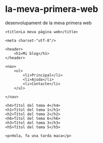 # la-meva-primera-web
desenvolupament de la meva primera web

<!DOCTYPE html>
<html lang="es">

<head>

	<title>La meva pàgina web</title>

	<meta charset-"utf-8"/>

</head>


<body>

	<header>
		<h1>Mi blog</h1>
	</header>

	<nav>
		<ul> 	
			<li>Principal</li>
			<li>Ajuda</li>
			<li>Contacte</li>
		</ul>
		
	</nav>

<section>
</section>

<aside>
</aside>

<footer>
</footer>

	<h4>Títol del tema 4</h4>
	<h1>Títol del tema 1</h1>
	<h2>Títol del tema 2</h2>
	<h6>Títol del tema 6</h6>
	<h3>Títol del tema 3</h3>
	<h5>Títol del tema 5</h5>

	<p>Hola, fa una tarda maca</p>

</body>


</html>
